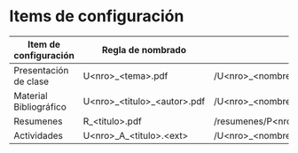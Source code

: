 
# Items de configuración

| Item de configuración | Regla de nombrado | Ubicación |
| --------------------- | ----------------- | -------------------------------------------------------- |
| Presentación de clase | U\<nro>_\<tema>.pdf | /U\<nro>_\<nombreUnidad>/\<tipoPresentacion>/presentaciones |
| Material Bibliográfico | U\<nro>\_\<titulo>_\<autor>.pdf | /U\<nro>_\<nombreUnidad>/teorico/bibliografia|
| Resumenes | R_\<titulo>.pdf |/resumenes/P\<nro>|
| Actividades | U\<nro>\_A_\<titulo>.\<ext>|/U\<nro>_\<nombreUnidad>/practico/actividades|